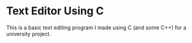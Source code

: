 # Text Editor Using C
This is a basic text editing program I made using C (and some C++) for a university project.
